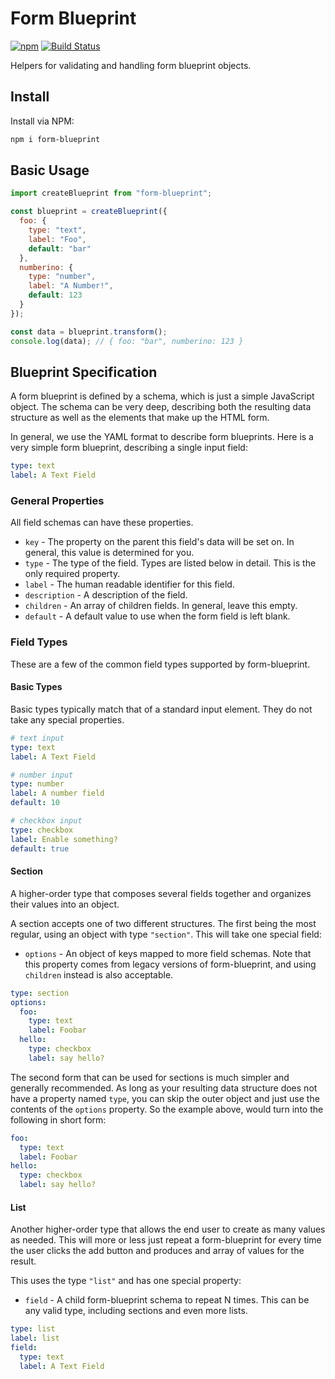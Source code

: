 # Form Blueprint

[![npm](https://img.shields.io/npm/v/form-blueprint.svg)](https://www.npmjs.com/package/form-blueprint) [![Build Status](https://travis-ci.org/tyler-johnson/form-blueprint.svg?branch=master)](https://travis-ci.org/tyler-johnson/form-blueprint)

Helpers for validating and handling form blueprint objects.

## Install

Install via NPM:

```sh
npm i form-blueprint
```

## Basic Usage

```js
import createBlueprint from "form-blueprint";

const blueprint = createBlueprint({
  foo: {
    type: "text",
    label: "Foo",
    default: "bar"
  },
  numberino: {
    type: "number",
    label: "A Number!",
    default: 123
  }
});

const data = blueprint.transform();
console.log(data); // { foo: "bar", numberino: 123 }
```

## Blueprint Specification

A form blueprint is defined by a schema, which is just a simple JavaScript object. The schema can be very deep, describing both the resulting data structure as well as the elements that make up the HTML form.

In general, we use the YAML format to describe form blueprints. Here is a very simple form blueprint, describing a single input field:

```yaml
type: text
label: A Text Field
```

### General Properties

All field schemas can have these properties.

- `key` - The property on the parent this field's data will be set on. In general, this value is determined for you.
- `type` - The type of the field. Types are listed below in detail. This is the only required property.
- `label` - The human readable identifier for this field.
- `description` - A description of the field.
- `children` - An array of children fields. In general, leave this empty.
- `default` - A default value to use when the form field is left blank.

### Field Types

These are a few of the common field types supported by form-blueprint.

#### Basic Types

Basic types typically match that of a standard input element. They do not take any special properties.

```yaml
# text input
type: text
label: A Text Field
```

```yaml
# number input
type: number
label: A number field
default: 10
```

```yaml
# checkbox input
type: checkbox
label: Enable something?
default: true
```

#### Section

A higher-order type that composes several fields together and organizes their values into an object.

A section accepts one of two different structures. The first being the most regular, using an object with type `"section"`. This will take one special field:

- `options` - An object of keys mapped to more field schemas. Note that this property comes from legacy versions of form-blueprint, and using `children` instead is also acceptable.

```yaml
type: section
options:
  foo:
    type: text
    label: Foobar
  hello:
    type: checkbox
    label: say hello?
```

The second form that can be used for sections is much simpler and generally recommended. As long as your resulting data structure does not have a property named `type`, you can skip the outer object and just use the contents of the `options` property. So the example above, would turn into the following in short form:

```yaml
foo:
  type: text
  label: Foobar
hello:
  type: checkbox
  label: say hello?
```

#### List

Another higher-order type that allows the end user to create as many values as needed. This will more or less just repeat a form-blueprint for every time the user clicks the add button and produces and array of values for the result.

This uses the type `"list"` and has one special property:

- `field` - A child form-blueprint schema to repeat N times. This can be any valid type, including sections and even more lists.

```yaml
type: list
label: list
field:
  type: text
  label: A Text Field
```

